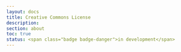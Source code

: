 ```yaml
---
layout: docs
title: Creative Commons License
description:
section: about
toc: true
status: <span class="badge badge-danger">in development</span>
---
```

